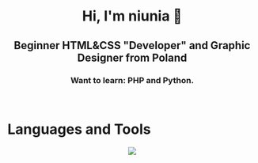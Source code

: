 <h1 align="center">Hi, I'm niunia 👋</h1>
<h2 align="center">Beginner HTML&CSS "Developer" and Graphic Designer from Poland</h2>
<h3 align="center">Want to learn: PHP and Python.</h3>
<br>

<h1>Languages and Tools</h1>
<p align="center">
  <a href="https://www.youtube.com/@ghxzzt">
    <img src="https://skillicons.dev/icons?i=html,css,youtube,psd,ai,&perline=7"/>
  </a>
</p> <br>
